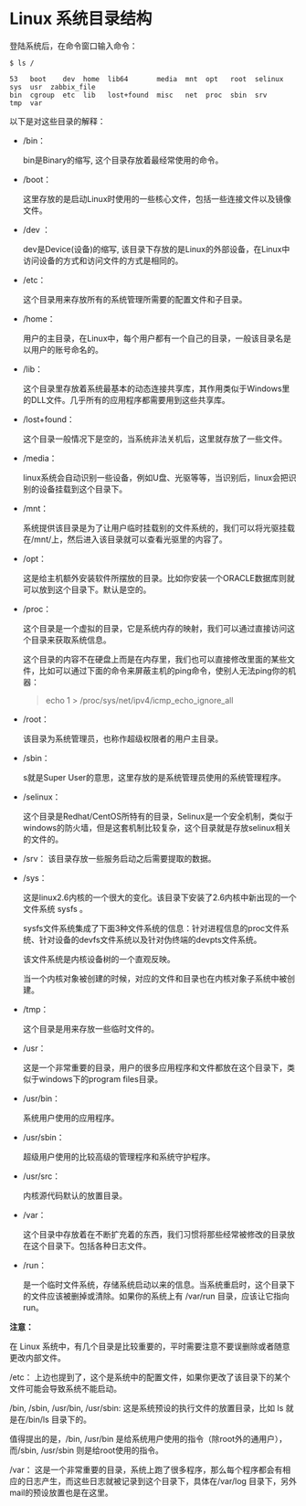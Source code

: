 # Linux 系统目录结构

登陆系统后，在命令窗口输入命令：
```
$ ls /

53   boot    dev  home  lib64       media  mnt  opt   root  selinux  sys  usr  zabbix_file
bin  cgroup  etc  lib   lost+found  misc   net  proc  sbin  srv      tmp  var
```

以下是对这些目录的解释：

- /bin：

    bin是Binary的缩写, 这个目录存放着最经常使用的命令。

- /boot：

    这里存放的是启动Linux时使用的一些核心文件，包括一些连接文件以及镜像文件。

- /dev ：

    dev是Device(设备)的缩写, 该目录下存放的是Linux的外部设备，在Linux中访问设备的方式和访问文件的方式是相同的。

- /etc：

    这个目录用来存放所有的系统管理所需要的配置文件和子目录。

- /home：

    用户的主目录，在Linux中，每个用户都有一个自己的目录，一般该目录名是以用户的账号命名的。

- /lib：

    这个目录里存放着系统最基本的动态连接共享库，其作用类似于Windows里的DLL文件。几乎所有的应用程序都需要用到这些共享库。

- /lost+found：

    这个目录一般情况下是空的，当系统非法关机后，这里就存放了一些文件。

- /media：

    linux系统会自动识别一些设备，例如U盘、光驱等等，当识别后，linux会把识别的设备挂载到这个目录下。

- /mnt：

    系统提供该目录是为了让用户临时挂载别的文件系统的，我们可以将光驱挂载在/mnt/上，然后进入该目录就可以查看光驱里的内容了。

- /opt：

    这是给主机额外安装软件所摆放的目录。比如你安装一个ORACLE数据库则就可以放到这个目录下。默认是空的。

- /proc：

    这个目录是一个虚拟的目录，它是系统内存的映射，我们可以通过直接访问这个目录来获取系统信息。

    这个目录的内容不在硬盘上而是在内存里，我们也可以直接修改里面的某些文件，比如可以通过下面的命令来屏蔽主机的ping命令，使别人无法ping你的机器：

    >echo 1 > /proc/sys/net/ipv4/icmp_echo_ignore_all

- /root：

    该目录为系统管理员，也称作超级权限者的用户主目录。

- /sbin：

    s就是Super User的意思，这里存放的是系统管理员使用的系统管理程序。

- /selinux：

    这个目录是Redhat/CentOS所特有的目录，Selinux是一个安全机制，类似于windows的防火墙，但是这套机制比较复杂，这个目录就是存放selinux相关的文件的。

- /srv：
    该目录存放一些服务启动之后需要提取的数据。

- /sys：

    这是linux2.6内核的一个很大的变化。该目录下安装了2.6内核中新出现的一个文件系统 sysfs 。

    sysfs文件系统集成了下面3种文件系统的信息：针对进程信息的proc文件系统、针对设备的devfs文件系统以及针对伪终端的devpts文件系统。

    该文件系统是内核设备树的一个直观反映。

    当一个内核对象被创建的时候，对应的文件和目录也在内核对象子系统中被创建。

- /tmp：

    这个目录是用来存放一些临时文件的。

- /usr：

    这是一个非常重要的目录，用户的很多应用程序和文件都放在这个目录下，类似于windows下的program files目录。

- /usr/bin：

    系统用户使用的应用程序。

- /usr/sbin：

    超级用户使用的比较高级的管理程序和系统守护程序。

- /usr/src：

    内核源代码默认的放置目录。

- /var：

    这个目录中存放着在不断扩充着的东西，我们习惯将那些经常被修改的目录放在这个目录下。包括各种日志文件。

- /run：

    是一个临时文件系统，存储系统启动以来的信息。当系统重启时，这个目录下的文件应该被删掉或清除。如果你的系统上有 /var/run 目录，应该让它指向 run。

**注意：**

在 Linux 系统中，有几个目录是比较重要的，平时需要注意不要误删除或者随意更改内部文件。

/etc： 上边也提到了，这个是系统中的配置文件，如果你更改了该目录下的某个文件可能会导致系统不能启动。

/bin, /sbin, /usr/bin, /usr/sbin: 这是系统预设的执行文件的放置目录，比如 ls 就是在/bin/ls 目录下的。

值得提出的是，/bin, /usr/bin 是给系统用户使用的指令（除root外的通用户），而/sbin, /usr/sbin 则是给root使用的指令。

/var： 这是一个非常重要的目录，系统上跑了很多程序，那么每个程序都会有相应的日志产生，而这些日志就被记录到这个目录下，具体在/var/log 目录下，另外mail的预设放置也是在这里。
